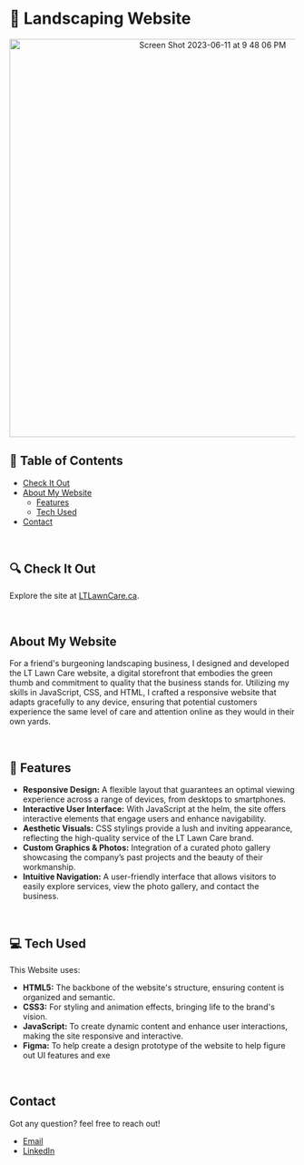 # 🌱 Landscaping Website

<p align="center">
  
 <img width="700" alt="Screen Shot 2023-06-11 at 9 48 06 PM" src="https://github.com/GavraMG/Landscaping_Website/assets/145468935/3a2984f5-9d4d-49cb-9cb0-6ebcb6646f2d">

</p>

## 📖 Table of Contents
- [Check It Out](#-check-it-out)
- [About My Website](#-about-my-website)
  - [Features](#-features)
  - [Tech Used](#-tech-used)
- [Contact](#-contact)

<br/>

## 🔍 Check It Out
Explore the site at [LTLawnCare.ca](https://gavramg.github.io/Landscaping_Website/).

<br/>

## About My Website
 For a friend's burgeoning landscaping business, I designed and developed the LT Lawn Care website, a digital storefront that embodies the green thumb and commitment to quality that the business stands for. Utilizing my skills in JavaScript, CSS, and HTML, I crafted a responsive website that adapts gracefully to any device, ensuring that potential customers experience the same level of care and attention online as they would in their own yards.

<br/>

## 🚀 Features

- **Responsive Design:** A flexible layout that guarantees an optimal viewing experience across a range of devices, from desktops to smartphones.
- **Interactive User Interface:** With JavaScript at the helm, the site offers interactive elements that engage users and enhance navigability.
- **Aesthetic Visuals:** CSS stylings provide a lush and inviting appearance, reflecting the high-quality service of the LT Lawn Care brand.
- **Custom Graphics & Photos:** Integration of a curated photo gallery showcasing the company’s past projects and the beauty of their workmanship.
- **Intuitive Navigation:** A user-friendly interface that allows visitors to easily explore services, view the photo gallery, and contact the business.

<br/>

## 💻 Tech Used

This Website uses: 

- **HTML5:** The backbone of the website's structure, ensuring content is organized and semantic.
- **CSS3:** For styling and animation effects, bringing life to the brand's vision.
- **JavaScript:** To create dynamic content and enhance user interactions, making the site responsive and interactive.
- **Figma:** To help create a design prototype of the website to help figure out UI features and exe

<br/>

## Contact

Got any question? feel free to reach out!

- [Email](mailto:markusgavra@gmail.com)
- [LinkedIn](https://www.linkedin.com/in/markus-gavra)
